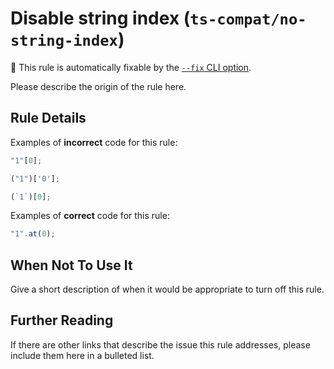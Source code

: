 # Disable string index (`ts-compat/no-string-index`)

🔧 This rule is automatically fixable by the [`--fix` CLI option](https://eslint.org/docs/latest/user-guide/command-line-interface#--fix).

<!-- end auto-generated rule header -->

Please describe the origin of the rule here.

## Rule Details

Examples of **incorrect** code for this rule:

```js
"1"[0];

("1")['0'];

(`1`)[0];
```

Examples of **correct** code for this rule:

```js
"1".at(0);
```

## When Not To Use It

Give a short description of when it would be appropriate to turn off this rule.

## Further Reading

If there are other links that describe the issue this rule addresses, please include them here in a bulleted list.
